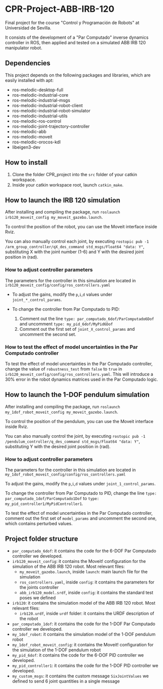 # CPR-Project-ABB-IRB-120

Final project for the course "Control y Programación de Robots" at Universidad de Sevilla.

It consists of the development of a "Par Computado" inverse dynamics controller in ROS, then applied and tested on a simulated ABB IRB 120 manipulator robot.

## Dependencies

This project depends on the following packages and libraries, which are easily installed with apt:

- ros-melodic-desktop-full
- ros-melodic-industrial-core
- ros-melodic-industrial-msgs
- ros-melodic-industrial-robot-client
- ros-melodic-industrial-robot-simulator
- ros-melodic-industrial-utils
- ros-melodic-ros-control
- ros-melodic-joint-trajectory-controller
- ros-melodic-abb
- ros-melodic-moveit
- ros-melodic-orocos-kdl
- libeigen3-dev

## How to install

1. Clone the folder CPR_project into the `src` folder of your catkin workspace.
2. Inside your catkin workspace root, launch `catkin_make`.

## How to launch the IRB 120 simulation

After installing and compiling the package, run `roslaunch irb120_moveit_config my_moveit_gazebo.launch`.

To control the position of the robot, you can use the Moveit interface inside Rviz.

You can also manually control each joint, by executing `rostopic pub -1 /arm_group_controller/qX_des_command std_msgs/Float64 "data: Y"`, substituting X with the joint number (1-6) and Y with the desired joint position in (rad).

### How to adjust controller parameters

The parameters for the controller in this simulation are located in `irb120_moveit_config/config/ros_controllers.yaml`

- To adjust the gains, modify the `p`,`i`,`d` values under `joint_*_control_params`.

- To change the controller from Par Computado to PID:
	1. Comment out the line `type: par_computado_6dof/ParComputado6Dof` and uncomment `type: my_pid_6dof/MyPid6Dof`
	2. Comment out the first set of `joint_X_control_params` and uncomment the second set.

### How to test the effect of model uncertainties in the Par Computado controller

To test the effect of model uncertainties in the Par Computado controller, change the value of `robustness_test` from `false` to `true` in `irb120_moveit_config/config/ros_controllers.yaml`. This will introduce a 30% error in the robot dynamics matrices used in the Par Computado logic.

## How to launch the 1-DOF pendulum simulation

After installing and compiling the package, run `roslaunch my_1dof_robot_moveit_config my_moveit_gazebo.launch`.

To control the position of the pendulum, you can use the Moveit interface inside Rviz.

You can also manually control the joint, by executing `rostopic pub -1 /pendulum_controller/q_des_command std_msgs/Float64 "data: Y"`, substituting Y with the desired joint position in (rad).

### How to adjust controller parameters

The parameters for the controller in this simulation are located in `my_1dof_robot_moveit_config/config/ros_controllers.yaml`

To adjust the gains, modify the `p`,`i`,`d` values under `joint_1_control_params`.

To change the controller from Par Computado to PID, change the line `type: par_computado_1dof/ParComputado1Dof` to `type: my_pid_controller1/MyPidController1`.

To test the effect of model uncertainties in the Par Computado controller, comment out the first set of `model_params` and uncomment the second one, which contains perturbed values.

## Project folder structure

- `par_computado_6dof`: it contains the code for the 6-DOF Par Computado controller we developed.
- `irb120_moveit_config`: it contains the Moveit! configuration for the simulation of the ABB IRB 120 robot. Most relevant files:
	- `my_moveit_gazebo.launch`, inside `launch`: main launch file for the simulation
	- `ros_controllers.yaml`, inside `config`: it contains the parameters for the joints controller
	- `abb_irb120_model.srdf`, inside `config`: it contains the standard test poses we defined
- `irb120`: it contains the simulation model of the ABB IRB 120 robot. Most relevant files:
	- `irb120.urdf`, inside `urdf` folder: it contains the URDF description of the robot
- `par_computado_1dof`: it contains the code for the 1-DOF Par Computado controller we developed.
- `my_1dof_robot`: it contains the simulation model of the 1-DOF pendulum robot
- `my_1dof_robot_moveit_config`: it contains the Moveit! configuration for the simulation of the 1-DOF pendulum robot
- `my_pid_6dof`: it contains the code for the 6-DOF PID controller we developed.
- `my_pid_controller1`: it contains the code for the 1-DOF PID controller we developed.
- `my_custom_msgs`: it contains the custom message `SixJointValues` we defined to send 6 joint quantities in a single message


